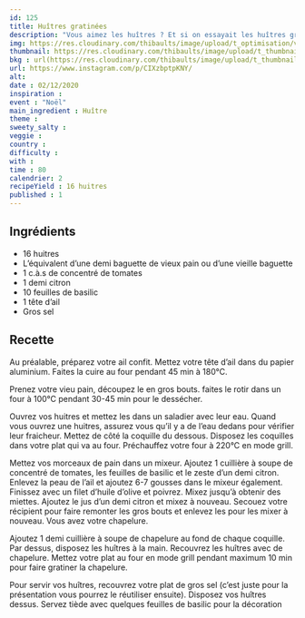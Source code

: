 ```yaml
---
id: 125
title: Huîtres gratinées
description: "Vous aimez les huîtres ? Et si on essayait les huîtres gratinées chaudes, ça change ! "
img: https://res.cloudinary.com/thibaults/image/upload/t_optimisation/v1606673160/Recipes/20201202_huitres_gratinees.jpg
thumbnail: https://res.cloudinary.com/thibaults/image/upload/t_thumbnail_josie/v1606673160/Recipes/20201202_huitres_gratinees.jpg
bkg : url(https://res.cloudinary.com/thibaults/image/upload/t_thumbnail_josie/v1606673160/Recipes/20201202_huitres_gratinees.jpg)
url: https://www.instagram.com/p/CIXzbptpKNY/
alt: 
date : 02/12/2020
inspiration : 
event : "Noël"
main_ingredient : Huître
theme : 
sweety_salty : 
veggie : 
country :
difficulty :
with : 
time : 80
calendrier: 2
recipeYield : 16 huitres
published : 1
---
```


## Ingrédients
 - 16 huitres
 - L’équivalent d’une demi baguette de vieux pain ou d’une vieille baguette
 - 1 c.à.s de concentré de tomates
 - 1 demi citron
 - 10 feuilles de basilic
 - 1 tête d’ail
 - Gros sel

## Recette
Au préalable, préparez votre ail confit. Mettez votre tête d’ail dans du papier aluminium. Faites la cuire au four pendant 45 min à 180°C. 

Prenez votre vieu pain, découpez le en gros bouts. faites le rotir dans un four à 100°C pendant 30-45 min pour le dessécher. 

Ouvrez vos huitres et mettez les dans un saladier avec leur eau. Quand vous ouvrez une huitres, assurez vous qu’il y a de l’eau dedans pour vérifier leur fraicheur. Mettez de côté la coquille du dessous. Disposez les coquilles dans votre plat qui va au four. Préchauffez votre four à 220°C en mode grill.

Mettez vos morceaux de pain dans un mixeur. Ajoutez 1 cuillière à soupe de concentré de tomates, les feuilles de basilic et le zeste d’un demi citron. Enlevez la peau de l’ail et ajoutez 6-7 gousses dans le mixeur également. Finissez avec un filet d’huile d’olive et poivrez. Mixez jusqu’à obtenir des miettes. Ajoutez le jus d’un demi citron et mixez à nouveau. Secouez votre récipient pour faire remonter les gros bouts et enlevez les pour les mixer à nouveau. Vous avez votre chapelure.

Ajoutez 1 demi cuillière à soupe de chapelure au fond de chaque coquille. Par dessus, disposez les huîtres à la main. Recouvrez les huîtres avec de chapelure. Mettez votre plat au four en mode grill pendant maximum 10 min pour faire gratiner la chapelure. 

Pour servir vos huîtres, recouvrez votre plat de gros sel (c’est juste pour la présentation vous pourrez le réutiliser ensuite). Disposez vos huîtres dessus. Servez tiède avec quelques feuilles de basilic pour la décoration